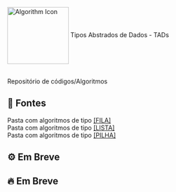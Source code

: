 
<img align="center" alt="Algorithm Icon" height="130" width="140" src="https://user-images.githubusercontent.com/88516429/210150656-ec5927bd-3116-48ef-a7c5-acea78031cce.png"> Tipos Abstrados de Dados - TADs

<br/>
Repositório de códigos/Algoritmos
<br/>

## 📁 Fontes
Pasta com algoritmos de tipo [[FILA]](Fila)<br/>
Pasta com algoritmos de tipo [[LISTA]](Lista)<br/>
Pasta com algoritmos de tipo [[PILHA]](Pilha)<br/>

## ⚙️ Em Breve

## 🔥 Em Breve
